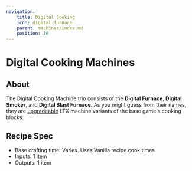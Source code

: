 ```yaml
---
navigation:
    title: Digital Cooking
    icon: digital_furnace
    parent: machines/index.md
    position: 10
---
```


# Digital Cooking Machines

<Row>
<BlockImage id="digital_furnace" scale="3" />
<BlockImage id="digital_smoker" scale="3" />
<BlockImage id="digital_blast_furnace" scale="3" />
</Row>

## About
The Digital Cooking Machine trio consists of the **Digital Furnace**, **Digital Smoker**, and **Digital Blast Furnace**.
As you might guess from their names, they are [upgradeable](../../fundamentals/upgrade_system.md) LTX machine variants
of the base game's cooking blocks.

## Recipe Spec
- Base crafting time: Varies. Uses Vanilla recipe cook times.
- Inputs: 1 item
- Outputs: 1 item